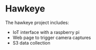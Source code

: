 # Hawkeye
The hawkeye project includes:
- IoT interface with a raspberry pi
- Web page to trigger camera captures
- S3 data collection

